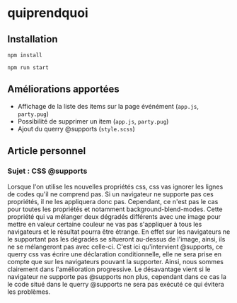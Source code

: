 # quiprendquoi

## Installation

`npm install`

`npm run start`

## Améliorations apportées

- Affichage de la liste des items sur la page événément (`app.js`, `party.pug`)
- Possibilité de supprimer un item (`app.js`, `party.pug`)
- Ajout du querry @supports (`style.scss`)

## Article personnel

### Sujet : CSS @supports

Lorsque l'on utilise les nouvelles propriétés css, css vas ignorer les lignes de codes qu'il ne comprend pas. Si un navigateur ne supporte pas ces propriétés, il ne les appliquera donc pas. Cependant, ce n'est pas le cas pour toutes les propriétés et notamment background-blend-modes. Cette propriété qui va mélanger deux dégradés différents avec une image pour mettre en valeur certaine couleur ne vas pas s'appliquer à tous les navigateurs et le résultat pourra être étrange. En effet sur les navigateurs ne le supportant pas les dégradés se situeront au-dessus de l'image, ainsi, ils ne se mélangeront pas avec celle-ci. C'est ici qu'intervient @supports, ce querry css vas écrire une déclaration conditionnelle, elle ne sera prise en compte que sur les navigateurs pouvant la supporter. Ainsi, nous sommes clairement dans l'amélioration progressive. Le désavantage vient si le navigateur ne supporte pas @supports non plus, cependant dans ce cas la le code situé dans le querry @supports ne sera pas exécuté ce qui évitera les problèmes.  
